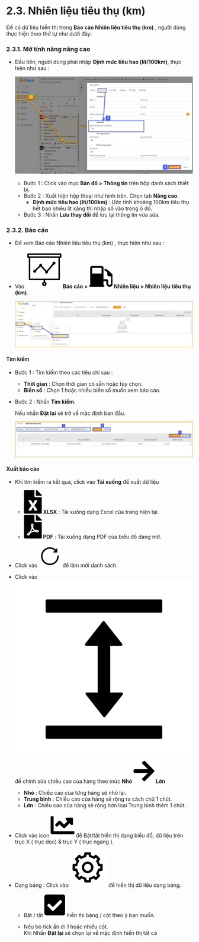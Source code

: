 # 2.3. Nhiên liệu tiêu thụ (km)
Để có dữ liệu hiển thị trong **Báo cáo Nhiên liệu tiêu thụ (km)** , người dùng thực hiện theo thứ tự như dưới đây:

###  2.3.1. Mở tính năng nâng cao 

- Đầu tiên, người dùng phải nhập **Định mức tiêu hao
 (lít/100km)**, thực hiện như sau :

  <span style="display:block;text-align:left">![Interface Web](/docs/assets/images/web-interface/reports/fuel-estimate-1.png)

  - Bước 1 : Click vào mục **Bản đồ > Thông tin** trên hộp danh sách thiết bị.
  - Bước 2 : Xuất hiện hộp thoại như hình trên. Chọn tab **Nâng cao**.
    - **Định mức tiêu hao (lít/100km)** : Ước tính khoảng 100km tiêu thụ hết bao nhiêu lit xăng thì nhập số vào trong ô đó.
  - Bước 3 : Nhấn **Lưu thay đổi** để lưu lại thông tin vừa sửa.

### 2.3.2. Báo cáo 
- Để xem Báo cáo Nhiên liệu tiêu thụ (km) , thực hiện như sau : 
* Vào **<span class="icon-left svg-filter-tick">![Ok](/docs/assets/images/web-interface/icon/SVG/dynamic.svg )Báo cáo > <span class="icon-left svg-filter-tick">![Ok](/docs/assets/images/web-interface/icon/SVG/gas-station.svg)  Nhiên liệu > Nhiên liệu tiêu thụ (km)**.
  
  <span style="display:block;text-align:left">![Interface Web](/docs/assets/images/web-interface/reports/fuel-estimate-in.jpg)

#### Tìm kiếm 

* Bước 1 : Tìm kiếm theo các tiêu chí sau :

    * **Thời gian** : Chọn thời gian có sẵn hoặc tùy chọn.
    * **Biển số** : Chọn 1 hoặc nhiều  biển số muốn xem báo cáo.

* Bước 2 : Nhấn **Tìm kiếm**.
 
    Nếu nhấn **Đặt lại** sẽ trở về mặc định ban đầu.

    <span style="display:block;text-align:left">![Interface Web](/docs/assets/images/web-interface/reports/fuel-estimate-search.jpg)


#### Xuất báo cáo
* Khi tìm kiếm ra kết quả, click vào **Tải xuống** để xuất dữ liệu

  - <span class="icon-left svg-filter-circlegreen2">![Ok](/docs/assets/images/web-interface/icon/SVG/file-excel1.svg) **XLSX** : Tải xuống dạng Excel của trang hiện tại.
  - <span class="icon-left svg-filter-circlered">![Ok](/docs/assets/images/web-interface/icon/SVG/file-pdf1.svg) **PDF** : Tải xuống dạng PDF của biểu đồ dang mở.

- Click vào <span class="icon-left svg-filter-info">![Ok](/docs/assets/images/web-interface/icon/SVG/icons8-reset.svg) để làm mới danh sách.
      
- Click vào <span class="icon-left svg-filter-info">![Ok](/docs/assets/images/web-interface/icon/SVG/column-height.svg) để chỉnh sửa chiều cao của hàng theo mức **Nhỏ** <span class="icon-left svg-filter-serch">![Ok](/docs/assets/images/web-interface/icon/SVG/arrow-right.svg) **Lớn** 

  - **Nhỏ** : Chiều cao của từng hàng sẽ nhỏ lại.
  - **Trung bình** : Chiều cao của hàng sẽ rộng ra cách chữ 1 chút.
  - **Lớn** : Chiều cao của hàng sẽ rộng hơn loại Trung bình thêm 1 chút.

- Click vào icon <span class="icon-left svg-filter-info">![Ok](/docs/assets/images/web-interface/icon/SVG/chart-line.svg) để Bật/tắt hiển thị dạng biểu đồ, dữ liệu trên trục X ( trục dọc) & trục Y ( trục ngang ).


- Dạng bảng :  Click vào <span class="icon-left ">![Ok](/docs/assets/images/web-interface/icon/SVG/icons8-gear.svg) để hiển thị dữ liệu dạng bảng.

    - Bật / tắt <span class="icon-left svg-filter-tick">![Ok](/docs/assets/images/web-interface/icon/SVG/check-square1.svg) hiển thị bảng / cột theo ý bạn muốn.
    
    - Nếu bỏ tick ẩn đi 1 hoặc nhiểu cột. <br>
    Khi Nhấn **Đặt lại** sẽ chọn lại về mặc định hiển thị tất cả


